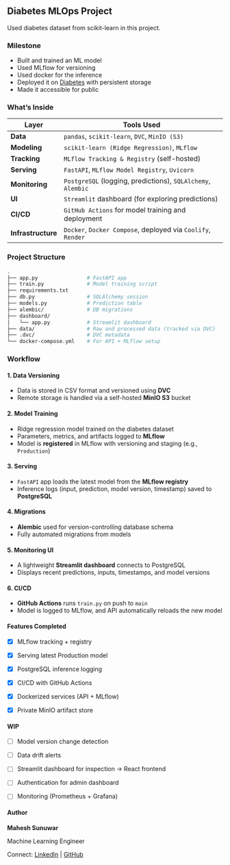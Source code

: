 ## Diabetes MLOps Project

Used diabetes dataset from scikit-learn in this project.

### Milestone
- Built and trained an ML model
- Used MLflow for versioning
- Used docker for the inference
- Deployed it on [Diabetes](https://diabetes.machinelearningdev.com/docs) with persistent storage
- Made it accessible for public

### What’s Inside

| Layer          | Tools Used                                                                 |
|----------------|----------------------------------------------------------------------------|
| **Data**       | `pandas`, `scikit-learn`, `DVC`, `MinIO (S3)`                              |
| **Modeling**   | `scikit-learn (Ridge Regression)`, `MLflow`                                |
| **Tracking**   | `MLflow Tracking & Registry` (self-hosted)                                 |
| **Serving**    | `FastAPI`, `MLflow Model Registry`, `Uvicorn`                              |
| **Monitoring** | `PostgreSQL` (logging, predictions), `SQLAlchemy`, `Alembic`                |
| **UI**         | `Streamlit` dashboard (for exploring predictions)                          |
| **CI/CD**      | `GitHub Actions` for model training and deployment                         |
| **Infrastructure** | `Docker`, `Docker Compose`, deployed via `Coolify`, `Render`           |

### Project Structure

```bash
.
├── app.py                # FastAPI app
├── train.py              # Model training script
├── requirements.txt
├── db.py                 # SQLAlchemy session
├── models.py             # Prediction table
├── alembic/              # DB migrations
├── dashboard/
│   └── app.py            # Streamlit dashboard
├── data/                 # Raw and processed data (tracked via DVC)
├── .dvc/                 # DVC metadata
└── docker-compose.yml    # For API + MLflow setup
```
### Workflow

#### 1. Data Versioning
- Data is stored in CSV format and versioned using **DVC**
- Remote storage is handled via a self-hosted **MinIO S3** bucket

#### 2. Model Training
- Ridge regression model trained on the diabetes dataset
- Parameters, metrics, and artifacts logged to **MLflow**
- Model is **registered** in MLflow with versioning and staging (e.g., `Production`)

#### 3. Serving
- `FastAPI` app loads the latest model from the **MLflow registry**
- Inference logs (input, prediction, model version, timestamp) saved to **PostgreSQL**

#### 4. Migrations
- **Alembic** used for version-controlling database schema
- Fully automated migrations from models

####  5. Monitoring UI
- A lightweight **Streamlit dashboard** connects to PostgreSQL
- Displays recent predictions, inputs, timestamps, and model versions

#### 6. CI/CD
- **GitHub Actions** runs `train.py` on push to `main`
- Model is logged to MLflow, and API automatically reloads the new model


#### Features Completed
- [x] MLflow tracking + registry
- [x] Serving latest Production model
- [x] PostgreSQL inference logging
- [x] CI/CD with GitHub Actions

- [x] Dockerized services (API + MLflow)
- [x] Private MinIO artifact store

####  WIP
- [ ] Model version change detection
- [ ] Data drift alerts
- [ ] Streamlit dashboard for inspection → React frontend
- [ ] Authentication for admin dashboard
- [ ] Monitoring (Prometheus + Grafana)


#### Author
**Mahesh Sunuwar**

Machine Learning Engineer

Connect: [LinkedIn](https://www.linkedin.com/in/mahesh-sunuwar/) | [GitHub](https://github.com/maheshsunuwar)
